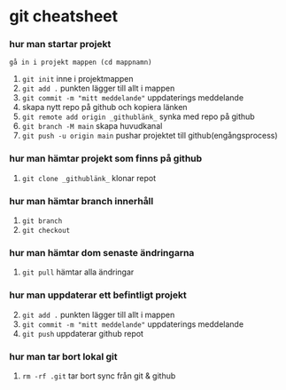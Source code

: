 # git cheatsheet

### hur man startar projekt

    gå in i projekt mappen (cd mappnamn)

1. `git init` inne i projektmappen
2. `git add .` punkten lägger till allt i mappen
3. `git commit -m "mitt meddelande"` uppdaterings meddelande
4. skapa nytt repo på github och kopiera länken
5. `git remote add origin _githublänk_` synka med repo på github
6. `git branch -M main` skapa huvudkanal
7. `git push -u origin main` pushar projektet till github(engångsprocess)

### hur man hämtar projekt som finns på github

1. `git clone _githublänk_` klonar repot

### hur man hämtar branch innerhåll
1. `git branch`
1. `git checkout`

### hur man hämtar dom senaste ändringarna

1. `git pull` hämtar alla ändringar

### hur man uppdaterar ett befintligt projekt

2. `git add .` punkten lägger till allt i mappen
3. `git commit -m "mitt meddelande"` uppdaterings meddelande
4. `git push` uppdaterar github repot

### hur man tar bort lokal git

1. `rm -rf .git` tar bort sync från git & github
